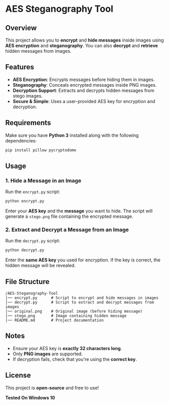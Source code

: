 # AES Steganography Tool

## Overview

This project allows you to **encrypt** and **hide messages** inside images using **AES encryption** and **steganography**. You can also **decrypt** and **retrieve** hidden messages from images.

## Features

- **AES Encryption**: Encrypts messages before hiding them in images.
- **Steganography**: Conceals encrypted messages inside PNG images.
- **Decryption Support**: Extracts and decrypts hidden messages from stego images.
- **Secure & Simple**: Uses a user-provided AES key for encryption and decryption.

## Requirements

Make sure you have **Python 3** installed along with the following dependencies:

```bash
pip install pillow pycryptodome
```

## Usage

### 1. Hide a Message in an Image

Run the `encrypt.py` script:

```bash
python encrypt.py
```

Enter your **AES key** and the **message** you want to hide. The script will generate a `stego.png` file containing the encrypted message.

### 2. Extract and Decrypt a Message from an Image

Run the `decrypt.py` script:

```bash
python decrypt.py
```

Enter the **same AES key** you used for encryption. If the key is correct, the hidden message will be revealed.

## File Structure

```
/AES-Steganography-Tool
│── encrypt.py      # Script to encrypt and hide messages in images
│── decrypt.py      # Script to extract and decrypt messages from images
│── original.png    # Original image (before hiding message)
│── stego.png       # Image containing hidden message
│── README.md       # Project documentation
```

## Notes

- Ensure your AES key is **exactly 32 characters long**.
- Only **PNG images** are supported.
- If decryption fails, check that you're using the **correct key**.

## License

This project is **open-source** and free to use!

**Tested On Windows 10**
